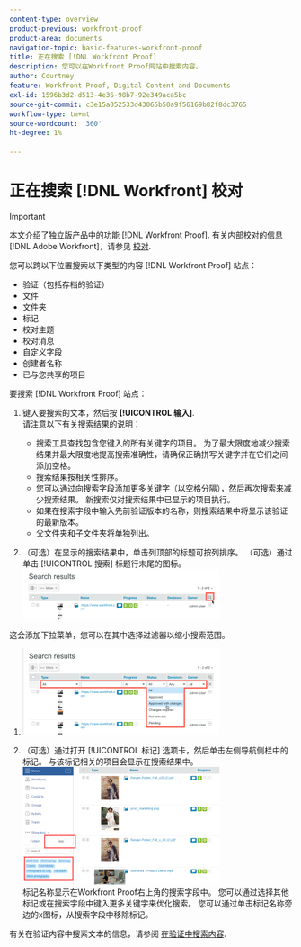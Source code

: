 ```yaml
---
content-type: overview
product-previous: workfront-proof
product-area: documents
navigation-topic: basic-features-workfront-proof
title: 正在搜索 [!DNL Workfront Proof]
description: 您可以在Workfront Proof网站中搜索内容。
author: Courtney
feature: Workfront Proof, Digital Content and Documents
exl-id: 1596b3d2-d513-4e36-98b7-92e349aca5bc
source-git-commit: c3e15a052533d43065b50a9f56169b82f8dc3765
workflow-type: tm+mt
source-wordcount: '360'
ht-degree: 1%

---
```


# 正在搜索 [!DNL Workfront] 校对

>[!IMPORTANT]
>
>本文介绍了独立版产品中的功能 [!DNL Workfront Proof]. 有关内部校对的信息 [!DNL Adobe Workfront]，请参见 [校对](../../../review-and-approve-work/proofing/proofing.md).

您可以跨以下位置搜索以下类型的内容 [!DNL Workfront Proof] 站点：

* 验证（包括存档的验证）
* 文件
* 文件夹
* 标记
* 校对主题
* 校对消息
* 自定义字段
* 创建者名称
* 已与您共享的项目

要搜索 [!DNL Workfront Proof] 站点：

1. 键入要搜索的文本，然后按 **[!UICONTROL 输入]**.\
   请注意以下有关搜索结果的说明：

   * 搜索工具查找包含您键入的所有关键字的项目。 为了最大限度地减少搜索结果并最大限度地提高搜索准确性，请确保正确拼写关键字并在它们之间添加空格。
   * 搜索结果按相关性排序。
   * 您可以通过向搜索字段添加更多关键字（以空格分隔），然后再次搜索来减少搜索结果。 新搜索仅对搜索结果中已显示的项目执行。
   * 如果在搜索字段中输入先前验证版本的名称，则搜索结果中将显示该验证的最新版本。
   * 父文件夹和子文件夹将单独列出。

1. （可选）在显示的搜索结果中，单击列顶部的标题可按列排序。 （可选）通过单击 [!UICONTROL 搜索] 标题行末尾的图标。 ![Search_filter_in_Search_results.png](assets/search-filter-in-search-results-350x90.png)

这会添加下拉菜单，您可以在其中选择过滤器以缩小搜索范围。
1. ![Search_filter_boxes_appear_in_Search_results.png](assets/search-filter-boxes-appear-in-search-results-350x154.png)

1. （可选）通过打开 [!UICONTROL 标记] 选项卡，然后单击左侧导航侧栏中的标记。 与该标记相关的项目会显示在搜索结果中。\
   ![Searching_by_tag.png](assets/searching-by-tag-350x209.png)\
   标记名称显示在Workfront Proof右上角的搜索字段中。 您可以通过选择其他标记或在搜索字段中键入更多关键字来优化搜索。 您可以通过单击标记名称旁边的x图标，从搜索字段中移除标记。

有关在验证内容中搜索文本的信息，请参阅 [在验证中搜索内容](../../../review-and-approve-work/proofing/reviewing-proofs-within-workfront/review-a-proof/search-in-a-proof.md).

